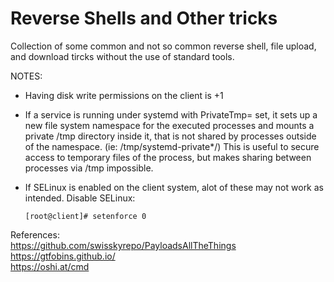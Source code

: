 # Reverse Shells and Other tricks
Collection of some common and not so common reverse shell, file upload, and download tircks without the use of standard tools.

NOTES:
* Having disk write permissions on the client is +1
* If a service is running under systemd with PrivateTmp= set, it sets up a new file system namespace for the executed processes and mounts a private /tmp directory inside it, that is not shared by processes outside of the namespace. (ie: /tmp/systemd-private*/) This is useful to secure access to temporary files of the process, but makes sharing between processes via /tmp impossible.
*  If SELinux is enabled on the client system, alot of these may not work as intended. Disable SELinux:
     
     ```[root@client]# setenforce 0```

References:<br>
https://github.com/swisskyrepo/PayloadsAllTheThings<br>
https://gtfobins.github.io/<br>
https://oshi.at/cmd<br>
